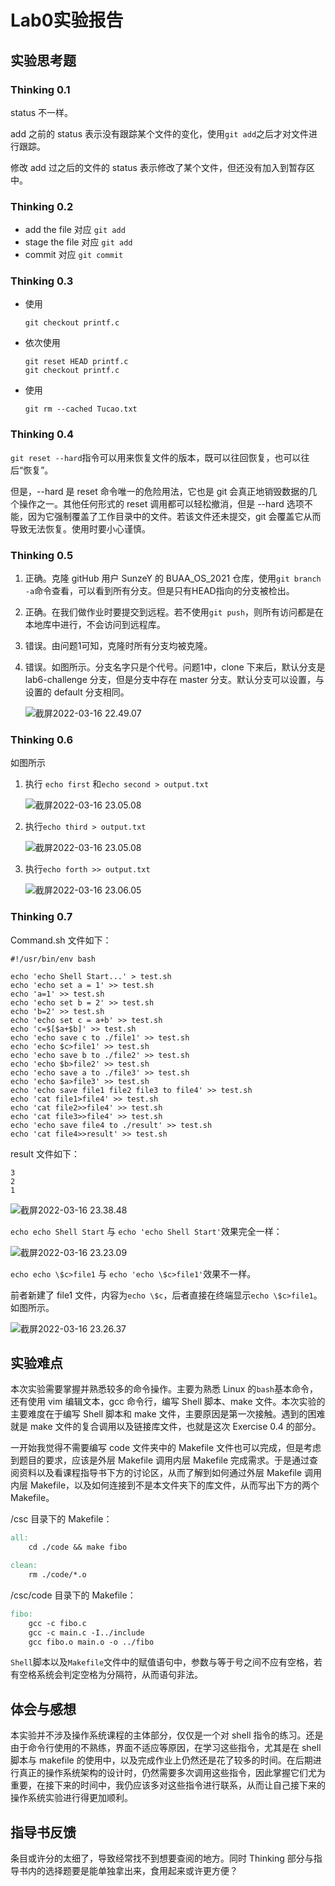 # Lab0实验报告

## 实验思考题

### Thinking 0.1

status 不一样。

add 之前的 status 表示没有跟踪某个文件的变化，使用`git add`之后才对文件进行跟踪。

修改 add 过之后的文件的 status 表示修改了某个文件，但还没有加入到暂存区中。

### Thinking 0.2

- add the file 对应 `git add`
- stage the file 对应 `git add`
- commit 对应 `git commit`

### Thinking 0.3

- 使用

  ```shell
  git checkout printf.c
  ```

- 依次使用

  ```shell
  git reset HEAD printf.c
  git checkout printf.c
  ```

- 使用

  ```shell
  git rm --cached Tucao.txt
  ```

### Thinking 0.4

`git reset --hard`指令可以用来恢复文件的版本，既可以往回恢复，也可以往后“恢复”。



但是，--hard 是 reset 命令唯一的危险用法，它也是 git 会真正地销毁数据的几个操作之一。其他任何形式的 reset 调用都可以轻松撤消，但是 --hard 选项不能，因为它强制覆盖了工作目录中的文件。若该文件还未提交，git 会覆盖它从而导致无法恢复。使用时要小心谨慎。

### Thinking 0.5

1. 正确。克隆 gitHub 用户 SunzeY 的 BUAA_OS_2021 仓库，使用`git branch -a`命令查看，可以看到所有分支。但是只有HEAD指向的分支被检出。

2. 正确。在我们做作业时要提交到远程。若不使用`git push`，则所有访问都是在本地库中进行，不会访问到远程库。

3. 错误。由问题1可知，克隆时所有分支均被克隆。

4. 错误。如图所示。分支名字只是个代号。问题1中，clone 下来后，默认分支是 lab6-challenge 分支，但是分支中存在 master 分支。默认分支可以设置，与设置的 default 分支相同。

   ![截屏2022-03-16 22.49.07](https://tva1.sinaimg.cn/large/e6c9d24ely1h13u4xsecvj211w0qugql.jpg)


### Thinking 0.6

如图所示

1. 执行 `echo first` 和`echo second > output.txt`

   ![截屏2022-03-16 23.05.08](https://tva1.sinaimg.cn/large/e6c9d24ely1h13u53c5jgj20vo0j2taa.jpg)

2. 执行`echo third > output.txt`

   ![截屏2022-03-16 23.05.08](https://tva1.sinaimg.cn/large/e6c9d24ely1h13u50m9l8j20vo0j2taa.jpg)

3. 执行`echo forth >> output.txt`

   ![截屏2022-03-16 23.06.05](https://tva1.sinaimg.cn/large/e6c9d24ely1h13u52gtd5j20vi0io0uq.jpg)

### Thinking 0.7

Command.sh 文件如下：

```shell
#!/usr/bin/env bash 

echo 'echo Shell Start...' > test.sh
echo 'echo set a = 1' >> test.sh
echo 'a=1' >> test.sh
echo 'echo set b = 2' >> test.sh
echo 'b=2' >> test.sh
echo 'echo set c = a+b' >> test.sh
echo 'c=$[$a+$b]' >> test.sh
echo 'echo save c to ./file1' >> test.sh
echo 'echo $c>file1' >> test.sh
echo 'echo save b to ./file2' >> test.sh
echo 'echo $b>file2' >> test.sh
echo 'echo save a to ./file3' >> test.sh
echo 'echo $a>file3' >> test.sh
echo 'echo save file1 file2 file3 to file4' >> test.sh
echo 'cat file1>file4' >> test.sh
echo 'cat file2>>file4' >> test.sh
echo 'cat file3>>file4' >> test.sh
echo 'echo save file4 to ./result' >> test.sh
echo 'cat file4>>result' >> test.sh
```

result 文件如下：

```
3
2
1
```

![截屏2022-03-16 23.38.48](https://tva1.sinaimg.cn/large/e6c9d24ely1h13u4zu1jcj21c00u0q81.jpg)



`echo echo Shell Start` 与 `echo 'echo Shell Start'`效果完全一样：

![截屏2022-03-16 23.23.09](https://tva1.sinaimg.cn/large/e6c9d24ely1h13u51jigpj214m0qu40p.jpg)

`echo echo \$c>file1` 与 `echo 'echo \$c>file1'`效果不一样。

前者新建了 file1 文件，内容为`echo \$c`，后者直接在终端显示`echo \$c>file1`。如图所示。

![截屏2022-03-16 23.26.37](https://tva1.sinaimg.cn/large/e6c9d24ely1h13u4ymhu6j20xy0iu3zz.jpg)

## 实验难点

本次实验需要掌握并熟悉较多的命令操作。主要为熟悉 Linux 的`bash`基本命令，还有使用 vim 编辑文本，gcc 命令行，编写 Shell 脚本、make 文件。本次实验的主要难度在于编写 Shell 脚本和 make 文件，主要原因是第一次接触。遇到的困难就是 make 文件的复合调用以及链接库文件，也就是这次 Exercise 0.4 的部分。

一开始我觉得不需要编写 code 文件夹中的 Makefile 文件也可以完成，但是考虑到题目的要求，应该是外层 Makefile 调用内层 Makefile 完成需求。于是通过查阅资料以及看课程指导书下方的讨论区，从而了解到如何通过外层 Makefile 调用内层 Makefile，以及如何连接到不是本文件夹下的库文件，从而写出下方的两个 Makefile。

/csc 目录下的 Makefile：

```makefile
all:
	cd ./code && make fibo

clean:
	rm ./code/*.o
```

/csc/code 目录下的 Makefile：

```makefile
fibo:
	gcc -c fibo.c
	gcc -c main.c -I../include
	gcc fibo.o main.o -o ../fibo
```



`Shell`脚本以及`Makefile`文件中的赋值语句中，参数与等于号之间不应有空格，若有空格系统会判定空格为分隔符，从而语句非法。

## 体会与感想

本实验并不涉及操作系统课程的主体部分，仅仅是一个对 shell 指令的练习。还是由于命令行使用的不熟练，界面不适应等原因，在学习这些指令，尤其是在 shell 脚本与 makefile 的使用中，以及完成作业上仍然还是花了较多的时间。在后期进行真正的操作系统架构的设计时，仍然需要多次调用这些指令，因此掌握它们尤为重要，在接下来的时间中，我仍应该多对这些指令进行联系，从而让自己接下来的操作系统实验进行得更加顺利。

## 指导书反馈

条目或许分的太细了，导致经常找不到想要查阅的地方。同时 Thinking 部分与指导书内的选择题要是能单独拿出来，食用起来或许更方便？